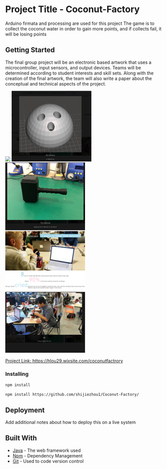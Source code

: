 # Project Title - Coconut-Factory

Arduino firmata and processing are used for this project
The game is to collect the coconut water in order to gain more points, and if collects fail, it will be losing points

## Getting Started
The final group project will be an electronic based artwork that uses a microcontroller, input sensors, and output
devices. Teams will be determined according to student interests and skill sets. Along with the creation of the
final artwork, the team will also write a paper about the conceptual and technical aspects of the project.
  
<img src="https://static.wixstatic.com/media/74ac36_a23bdd2f4f4348a5ae8c671bf51fa251~mv2_d_1600_1244_s_2.jpeg/v1/fill/w_768,h_600,al_c,q_85,usm_0.66_1.00_0.01/74ac36_a23bdd2f4f4348a5ae8c671bf51fa251~mv2_d_1600_1244_s_2.webp" width="50%">
<img src="/img/3Dcoconut.png" width="50%">
<img src="/img/hammer.png" width="50%">
<img src="/img/response.png" width="50%">
<img src="/img/workflow.png" width="50%">

<a href="https://hlou29.wixsite.com/coconutfactrory" >Project Link: https://hlou29.wixsite.com/coconutfactrory</a>

### Installing

```
npm install
```

```
npm install https://github.com/shijiezhou1/Coconut-Factory/
```

## Deployment

Add additional notes about how to deploy this on a live system

## Built With

* [Java](https://www.java.com/) - The web framework used
* [Npm](https://npm.org/) - Dependency Management
* [Git](https://github.com) - Used to code version control

